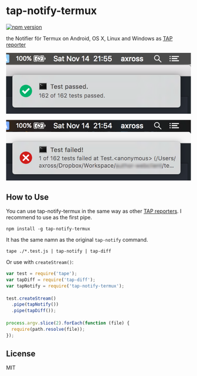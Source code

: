 # tap-notify-termux
[![npm version](https://badge.fury.io/js/tap-notify.svg)](http://badge.fury.io/js/tap-notify)

the Notifier för Termux on Android, OS X, Linux and Windows as [TAP reporter](https://github.com/substack/tape#pretty-reporters)

![Screenshot](screenshot1.png)

![Screenshot](screenshot2.png)

## How to Use

You can use tap-notify-termux in the same way as other [TAP reporters](https://github.com/substack/tape#pretty-reporters). I recommend to use as the first pipe.

```
npm install -g tap-notify-termux
```

It has the same namn as the original `tap-notify` command. 
```
tape ./*.test.js | tap-notify | tap-diff
```

Or use with `createStream()`:

```javascript
var test = require('tape');
var tapDiff = require('tap-diff');
var tapNotify = require('tap-notify-termux');

test.createStream()
  .pipe(tapNotify())
  .pipe(tapDiff());

process.argv.slice(2).forEach(function (file) {
  require(path.resolve(file));
});
```

## License

MIT
